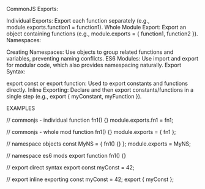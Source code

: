 CommonJS Exports:

Individual Exports: Export each function separately (e.g., module.exports.function1 = function1).
Whole Module Export: Export an object containing functions (e.g., module.exports = { function1, function2 }).
Namespaces:

Creating Namespaces: Use objects to group related functions and variables, preventing naming conflicts.
ES6 Modules: Use import and export for modular code, which also provides namespacing naturally.
Export Syntax:

export const or export function: Used to export constants and functions directly.
Inline Exporting: Declare and then export constants/functions in a single step (e.g., export { myConstant, myFunction }).

EXAMPLES

// commonjs - individual
function fn1() {}
module.exports.fn1 = fn1;

// commonjs - whole mod
function fn1() {}
module.exports = { fn1 };

// namespace objects
const MyNS = { fn1() {} };
module.exports = MyNS;

// namespace es6 mods
export function fn1() {}

// export direct syntax
export const myConst = 42;

// export inline exporting
const myConst = 42;
export { myConst };

